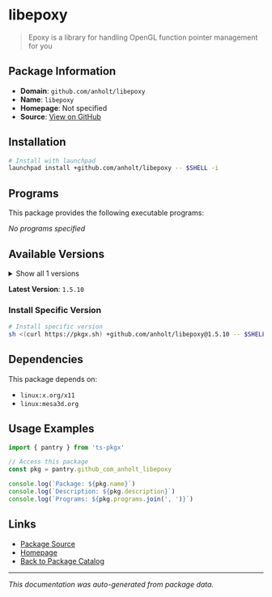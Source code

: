 # libepoxy

> Epoxy is a library for handling OpenGL function pointer management for you

## Package Information

- **Domain**: `github.com/anholt/libepoxy`
- **Name**: `libepoxy`
- **Homepage**: Not specified
- **Source**: [View on GitHub](https://github.com/pkgxdev/pantry/tree/main/projects/github.com/anholt/libepoxy/package.yml)

## Installation

```bash
# Install with launchpad
launchpad install +github.com/anholt/libepoxy -- $SHELL -i
```

## Programs

This package provides the following executable programs:

*No programs specified*

## Available Versions

<details>
<summary>Show all 1 versions</summary>

- `1.5.10`

</details>

**Latest Version**: `1.5.10`

### Install Specific Version

```bash
# Install specific version
sh <(curl https://pkgx.sh) +github.com/anholt/libepoxy@1.5.10 -- $SHELL -i
```

## Dependencies

This package depends on:

- `linux:x.org/x11`
- `linux:mesa3d.org`

## Usage Examples

```typescript
import { pantry } from 'ts-pkgx'

// Access this package
const pkg = pantry.github_com_anholt_libepoxy

console.log(`Package: ${pkg.name}`)
console.log(`Description: ${pkg.description}`)
console.log(`Programs: ${pkg.programs.join(', ')}`)
```

## Links

- [Package Source](https://github.com/pkgxdev/pantry/tree/main/projects/github.com/anholt/libepoxy/package.yml)
- [Homepage](#)
- [Back to Package Catalog](../package-catalog.md)

---

*This documentation was auto-generated from package data.*
